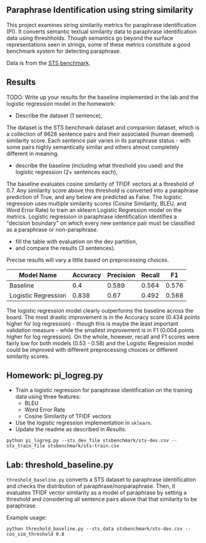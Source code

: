 Paraphrase Identification using string similarity
---------------------------------------------------

This project examines string similarity metrics for paraphrase identification (PI).
It converts semantic textual similarity data to paraphrase identification data using threshholds.
Though semantics go beyond the surface representations seen in strings, some of these
metrics constitute a good benchmark system for detecting paraphrase.


Data is from the [STS benchmark](http://ixa2.si.ehu.es/stswiki/index.php/STSbenchmark).

## Results

TODO: Write up your results for the baseline implemented in the lab and the logistic regression model in the homework:

* Describe the dataset (1 sentence),

The dataset is the STS benchmark dataset and companion dataset, which is a collection of 8628 sentence pairs and their associated (human deemed) similarity score. Each sentence pair varies in its paraphrase status - with some pairs highly semantically similar and others almost completely different in meaning.

* describe the baseline (including what threshold you used) and the logistic regression (2+ sentences each), 

The baseline evaluates cosine similarity of TFIDF vectors at a threshold of 0.7. Any similarity score above this threshold is converted into a paraphrase prediction of True, and any below are predicted as False.
The logistic regression uses multiple similarity scores (Cosine Similarity, BLEU, and Word Error Rate) to train an sklearn Logistic Regression model on the metrics. Logistic regression in paraphrase identification identifies a "decision boundary" on which every new sentence pair must be classified as a paraphrase or non-paraphrase.

* fill the table with evaluation on the dev partition,
* and compare the results (3 sentences).

Precise results will vary a little based on preprocessing choices.

| Model Name | Accuracy | Precision | Recall | F1|
| ---------- | -------- | --------- | ------- | ---|
| Baseline   |0.4       |   0.589   | 0.564   | 0.576|
| Logistic Regression   |0.838      |   0.67   | 0.492   | 0.568|

The logistic regression model clearly outperforms the baseline across the board. The most drastic improvement is in the Accuracy score (0.434 points higher for log regression) - though this is maybe the least important validation measure - while the smallest improvement is in F1 (0.004 points higher for log regression). On the whole, however, recall and F1 scores were fairly low for both models (0.53 - 0.58) and the Logistic Regression model could be improved with different preprocessing choices or different similarity scores.

## Homework: pi_logreg.py

* Train a logistic regression for paraphrase identification on the training data using three features:
    - BLEU
    - Word Error Rate
    - Cosine Similarity of TFIDF vectors
* Use the logistic regression implementation in `sklearn`.
* Update the readme as described in *Results*.

`python pi_logreg.py --sts_dev_file stsbenchmark/sts-dev.csv --sts_train_file stsbenchmark/sts-train.csv`

## Lab: threshold_baseline.py

`threshold_baseline.py` converts a STS dataset to paraphrase identification
 and checks the distribution of paraphrase/nonparaphrase.
Then, it evaluates TFIDF vector similarity as a model of paraphrase by setting a threshold and
considering all sentence pairs above that that similarity to be paraphrase.

Example usage:

`python threshold_baseline.py --sts_data stsbenchmark/sts-dev.csv --cos_sim_threshold 0.8`


